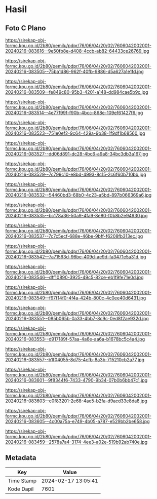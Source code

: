# Hasil

## Foto C Plano

https://sirekap-obj-formc.kpu.go.id/2b80/pemilu/pdpr/76/06/04/20/02/7606042002001-20240216-083616--9e50fb8e-d408-4ccb-ab82-64433ce26769.jpg

https://sirekap-obj-formc.kpu.go.id/2b80/pemilu/pdpr/76/06/04/20/02/7606042002001-20240216-083505--75ba1d86-962f-40fb-9886-d5a627a1e1fd.jpg

https://sirekap-obj-formc.kpu.go.id/2b80/pemilu/pdpr/76/06/04/20/02/7606042002001-20240216-083509--fe849c80-95b3-4201-a148-dd984cae5b9c.jpg

https://sirekap-obj-formc.kpu.go.id/2b80/pemilu/pdpr/76/06/04/20/02/7606042002001-20240216-083514--4e77f99f-f90b-4bcc-868e-109ef61427f6.jpg

https://sirekap-obj-formc.kpu.go.id/2b80/pemilu/pdpr/76/06/04/20/02/7606042002001-20240216-083523--751e0ef2-9c64-429a-9b38-1f9df1b68560.jpg

https://sirekap-obj-formc.kpu.go.id/2b80/pemilu/pdpr/76/06/04/20/02/7606042002001-20240216-083527--dd06d891-dc28-4bc6-a9a8-34bc3db3a167.jpg

https://sirekap-obj-formc.kpu.go.id/2b80/pemilu/pdpr/76/06/04/20/02/7606042002001-20240216-083529--7c799c10-e8bd-4993-8c15-2c6f60b710bb.jpg

https://sirekap-obj-formc.kpu.go.id/2b80/pemilu/pdpr/76/06/04/20/02/7606042002001-20240216-083532--54460bd3-68b0-4c23-a5bd-897b066369a6.jpg

https://sirekap-obj-formc.kpu.go.id/2b80/pemilu/pdpr/76/06/04/20/02/7606042002001-20240216-083535--bc178a36-50a9-4fa9-8e80-f0b8b2e94930.jpg

https://sirekap-obj-formc.kpu.go.id/2b80/pemilu/pdpr/76/06/04/20/02/7606042002001-20240216-083537--7c7c5ecf-688e-46be-9bff-f6208fb313ec.jpg

https://sirekap-obj-formc.kpu.go.id/2b80/pemilu/pdpr/76/06/04/20/02/7606042002001-20240216-083542--7a71563d-96be-409d-ae9d-fa3471e5a31d.jpg

https://sirekap-obj-formc.kpu.go.id/2b80/pemilu/pdpr/76/06/04/20/02/7606042002001-20240216-083546--dff10890-3925-49c5-82ce-eb1f9fe71e0d.jpg

https://sirekap-obj-formc.kpu.go.id/2b80/pemilu/pdpr/76/06/04/20/02/7606042002001-20240216-083549--f97f14f0-4f4a-424b-800c-4c0ee40d6431.jpg

https://sirekap-obj-formc.kpu.go.id/2b80/pemilu/pdpr/76/06/04/20/02/7606042002001-20240216-083551--085b065b-0a33-4bb7-8c9c-0ed8f2ae932d.jpg

https://sirekap-obj-formc.kpu.go.id/2b80/pemilu/pdpr/76/06/04/20/02/7606042002001-20240216-083553--d917189f-57aa-4a6e-aa6a-b1678bc5c4a4.jpg

https://sirekap-obj-formc.kpu.go.id/2b80/pemilu/pdpr/76/06/04/20/02/7606042002001-20240216-083557--b1f04055-8d75-4cfb-8a3b-715210cb2a77.jpg

https://sirekap-obj-formc.kpu.go.id/2b80/pemilu/pdpr/76/06/04/20/02/7606042002001-20240216-083601--9f8344f6-7433-4790-9b34-07b0b6bb47c1.jpg

https://sirekap-obj-formc.kpu.go.id/2b80/pemilu/pdpr/76/06/04/20/02/7606042002001-20240216-083603--c0f83201-2e68-4ae5-b2fa-d9acd33e8da8.jpg

https://sirekap-obj-formc.kpu.go.id/2b80/pemilu/pdpr/76/06/04/20/02/7606042002001-20240216-083605--4c00a75a-e749-4b05-a787-e529bb2be658.jpg

https://sirekap-obj-formc.kpu.go.id/2b80/pemilu/pdpr/76/06/04/20/02/7606042002001-20240216-083459--2578a7a4-3174-4ee3-a02e-519b92ab740e.jpg


## Metadata

| Key        | Value               |
| ---------- | ------------------- |
| Time Stamp | 2024-02-17 13:05:41 |
| Kode Dapil | 7601                |



